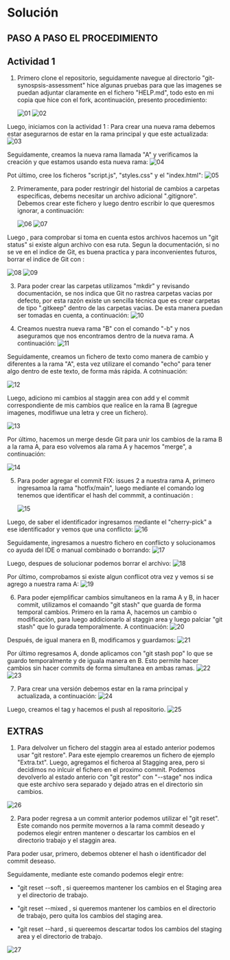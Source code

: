 # Solución



## PASO A PASO EL PROCEDIMIENTO


## Actividad 1

1. Primero clone el repositorio, seguidamente navegue al directorio "git-synospsis-assessment" hice algunas pruebas para que las imagenes se puedan adjuntar claramente en el fichero "HELP.md", todo esto en mi copia que hice con el fork, acontinuación, presento procedimiento:

    ![01](./images/01.png)
    ![02](./images/02.png)

Luego, iniciamos con la actividad 1 : 
Para crear una nueva rama debemos estar asegurarnos de estar en la rama principal y que este actualizada:
    ![03](./images/03.png)

Seguidamente, creamos la nueva rama llamada "A"  y verificamos la creación y que estamos usando esta nueva rama:
    ![04](./images/04.png)

Pot último, cree los ficheros "script.js", "styles.css" y el "index.html":
    ![05](./images/05.png)

2. Primeramente, para poder restringir del historial de cambios a carpetas especificas, debems necesitar un archivo adicional ".gitignore". Debemos crear este fichero y luego dentro escribir lo que queresmos ignorar, a continuación:

    ![06](./images/06.png)
    ![07](./images/07.png)

Luego , para comprobar si toma en cuenta estos archivos hacemos un "git status" si existe algun archivo con esa ruta. Segun la documentación, si no se ve en el indice de Git, es buena practica y para inconvenientes futuros, borrar el indice de Git con : 

   ![08](./images/08.png)
   ![09](./images/09.png)

3. Para poder crear las carpetas utilizamos "mkdir" y revisando documentación, se nos indica que Git no rastrea carpetas vacias por defecto, por esta razón existe un sencilla técnica que es crear carpetas de tipo  ".gitkeep" dentro de las carpetas vacias. De esta manera puedan ser tomadas en cuenta, a continuación: 
    ![10](./images/10.png)

4. Creamos nuestra nueva rama "B"  con el comando "-b" y nos aseguramos que nos encontramos dentro de la nueva rama. A continuación:
  ![11](./images/11.png)

Seguidamente, creamos un fichero de texto como manera de cambio y diferentes a la rama "A", esta vez utilizare el comando "echo" para tener algo dentro de este texto, de forma más rápida. A cotninuación:

   ![12](./images/12.png)

Luego, adiciono mi cambios al staggin area con add y el commit correspondiente de mis cambios  que realice en la rama B (agregue imagenes, modifiwue una letra y cree un fichero). 

   ![13](./images/13.png)

Por último, hacemos un merge desde Git para unir los cambios de la rama B a la rama A, para eso volvemos ala rama A y hacemos "merge", a continuación: 

   ![14](./images/14.png)

5. Para poder agregar el commit FIX: issues 2 a nuestra rama A, primero ingresamoa la rama "hotfix/main", luego  mediante el comando log tenemos que identificar el hash del commmit, a continuación : 

    ![15](./images/15.png)

Luego, de saber el identificador ingresamos mediante el "cherry-pick" a ese identificador y vemos que una conflicto: 
    ![16](./images/16.png)

Seguidamente, ingresamos a nuestro fichero en conflicto y solucionamos co ayuda del IDE o manual combinado o borrando: 
    ![17](./images/17.png)


Luego, despues de solucionar podemos borrar el archivo: 
    ![18](./images/18.png)

Por último, comprobamos si existe algun conflicot otra vez y vemos si se agrego a nuestra rama A: 
    ![19](./images/19.png)


6. Para poder ejemplificar cambios simultaneos en la rama A y B, in hacer commit, utilizamos el comaando "git stash" que guarda de forma temporal cambios. Primero en la rama A, hacemos un cambio o modificación, para luego addicionarlo al staggin area y luego palciar  "git stash" que lo gurada temporalmente. A continuación: 
    ![20](./images/20.png)

Después, de igual manera en B, modificamos y guardamos: 
    ![21](./images/21.png)

Por último regresamos A, donde aplicamos con "git stash pop" lo que se guardo temporalmente y de iguala manera en B. Esto permite hacer cambios sin hacer commits de forma simultanea en ambas ramas. 
    ![22](./images/22.png)
    ![23](./images/23.png)

7. Para crear una versión debemos estar en la rama principal y  actualizada, a continuación:
    ![24](./images/24.png)

Luego,  creamos el tag y hacemos el push al repositorio.
    ![25](./images/25.png)


## EXTRAS

1. Para delvolver un fichero del staggin area al estado anterior podemos usar "git restore". Para este ejemplo crearemos un fichero de ejemplo "Extra.txt".
Luego, agregamos el ficheroa al Stagging area, pero si decidimos no inlcuir el fichero en el proximo commit. Podemos devolverlo al estado anterio con "git restor" con "--stage" nos indica que este archivo sera separado y dejado atras en el directorio sin cambios. 

![26](./images/26.png)


2. Para poder regresa a un commit anterior podemos utilizar el "git reset". Este comando nos permite movernos a la rama commit deseado y podemos elegir entren mantener o descartar los cambios en el directorio trabajo y el staggin area.

Para poder usar, primero, debemos obtener el hash o identificador del commit deseaso. 

Seguidamente, mediante este comando podemos elegir entre:

- "git reset --soft <id>, si quereemos mantener los cambios en el Staging area y el directorio de trabajo.
- "git reset --mixed <id>, si queremos mantener los cambios en el directorio de trabajo, pero quita los cambios del staging area.

- "git reset --hard <id>, si quereemos descartar todos los cambios del staging area y el directorio de trabajo.

![27](./images/27.png)